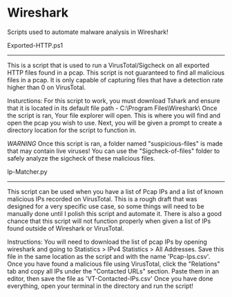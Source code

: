 # Wireshark
Scripts used to automate malware analysis in Wireshark!


Exported-HTTP.ps1
*****************
This is a script that is used to run a VirusTotal/Sigcheck on all exported HTTP files found in a pcap.
This script is not guaranteed to find all malicious files in a pcap. It is only capable of capturing files that have a detection rate higher than 0 on VirusTotal.

Insturctions:
For this script to work, you must download Tshark and ensure that it is located in its default file path - C:\Program Files\Wireshark\ 
Once the script is ran, Your file explorer will open. This is where you will find and open the pcap you wish to use. Next, you will be given a prompt to create a directory location for the script to function in.

*WARNING*
Once this script is ran, a folder named "suspicious-files" is made that may contain live viruses! You can use the "Sigcheck-of-files" folder to safely analyze the sigcheck of these malicious files.




Ip-Matcher.py
*************
This script can be used when you have a list of Pcap IPs and a list of known malicious IPs recorded on VirusTotal.
This is a rough draft that was designed for a very specific use case, so some things will need to be manually done until I polish this script and automate it.
There is also a good chance that this script will not function properly when given a list of IPs found outside of Wireshark or VirusTotal.

Instructions:
You will need to download the list of pcap IPs by opening wireshark and going to Statistics > IPv4 Statistics > All Addresses. Save this file in the same location as the script and with the name 'Pcap-Ips.csv'.
Once you have found a malicious file using VirusTotal, click the "Relations" tab and copy all IPs under the "Contacted URLs" section. Paste them in an editor, then save the file as 'VT-Contacted-IPs.csv'
Once you have done everything, open your terminal in the directory and run the script!
